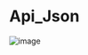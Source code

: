 # Api_Json
![image](https://user-images.githubusercontent.com/101907265/178323570-3e8c06b8-68e7-468c-91ff-802f4f50b635.png)
